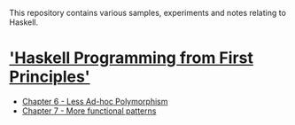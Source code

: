 This repository contains various samples, experiments and notes relating to Haskell.

# ['Haskell Programming from First Principles'](http://haskellbook.com)

- [Chapter 6 - Less Ad-hoc Polymorphism](app/programmingHaskell/chapter6/notes.md)
- [Chapter 7 - More functional patterns](app/programmingHaskell/chapter7/notes.md)